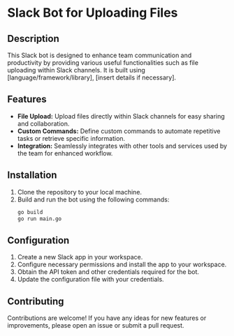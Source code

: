 
# Slack Bot for Uploading Files

## Description
This Slack bot is designed to enhance team communication and productivity by providing various useful functionalities such as file uploading within Slack channels. It is built using [language/framework/library], [insert details if necessary].

## Features
- **File Upload:** Upload files directly within Slack channels for easy sharing and collaboration.
- **Custom Commands:** Define custom commands to automate repetitive tasks or retrieve specific information.
- **Integration:** Seamlessly integrates with other tools and services used by the team for enhanced workflow.

## Installation
1. Clone the repository to your local machine.
2. Build and run the bot using the following commands:
    ```bash
    go build
    go run main.go
    ```

## Configuration
1. Create a new Slack app in your workspace.
2. Configure necessary permissions and install the app to your workspace.
3. Obtain the API token and other credentials required for the bot.
4. Update the configuration file with your credentials.


## Contributing
Contributions are welcome! If you have any ideas for new features or improvements, please open an issue or submit a pull request.

